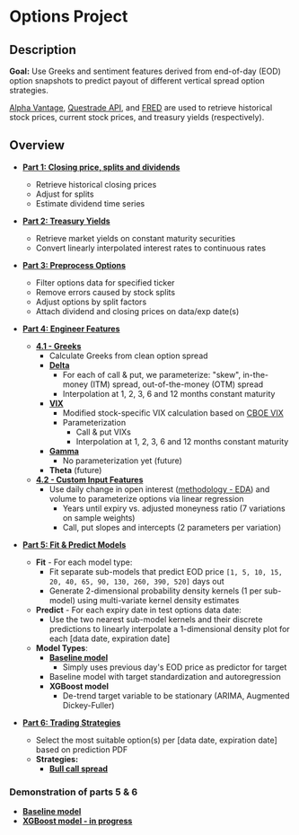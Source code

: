 # Options Project

## Description

**Goal:** Use Greeks and sentiment features derived from end-of-day (EOD) option snapshots to predict payout of
different vertical spread option strategies.

[Alpha Vantage](https://www.alphavantage.co), [Questrade API](https://www.questrade.com/api),
and [FRED](https://fred.stlouisfed.org/categories/115) are used to retrieve historical stock prices, current stock
prices, and treasury yields (respectively).

## Overview

- **[Part 1: Closing price, splits and
  dividends](https://github.com/jacktan1/Options-Project/blob/master/src/P1_adj_close_and_dividends.py)**
    - Retrieve historical closing prices
    - Adjust for splits
    - Estimate dividend time series


- **[Part 2: Treasury Yields](https://github.com/jacktan1/Options-Project/blob/master/src/P2_treasury_yields.py)**
    - Retrieve market yields on constant maturity securities
    - Convert linearly interpolated interest rates to continuous rates


- **[Part 3: Preprocess Options](https://github.com/jacktan1/Options-Project/blob/master/src/P3_preprocess_options.py)**
    - Filter options data for specified ticker
    - Remove errors caused by stock splits
    - Adjust options by split factors
    - Attach dividend and closing prices on data/exp date(s)


- **[Part 4: Engineer Features](https://github.com/jacktan1/Options-Project/blob/master/src/P4_model_features.py)**
    - **[4.1 - Greeks](https://github.com/jacktan1/Options-Project/tree/master/src/greeks)**
        - Calculate Greeks from clean option spread
        - **[Delta](https://github.com/jacktan1/Options-Project/blob/master/src/greeks/delta.py)**
            - For each of call & put, we parameterize: "skew", in-the-money (ITM) spread, out-of-the-money (OTM) spread
            - Interpolation at 1, 2, 3, 6 and 12 months constant maturity
        - **[VIX](https://github.com/jacktan1/Options-Project/blob/master/src/greeks/vix.py)**
            - Modified stock-specific VIX calculation based
              on [CBOE VIX](https://cdn.cboe.com/resources/vix/vixwhite.pdf#page=4)
            - Parameterization
                - Call & put VIXs
                - Interpolation at 1, 2, 3, 6 and 12 months constant maturity
        - **[Gamma](https://github.com/jacktan1/Options-Project/blob/master/src/greeks/gamma.py)**
            - No parameterization yet (future)
        - **Theta** (future)
    - **[4.2 - Custom Input Features](https://github.com/jacktan1/Options-Project/blob/master/src/custom_features/custom_inputs.py)**
        - Use daily change in open
          interest ([methodology - EDA](https://github.com/jacktan1/Options-Project/blob/master/EDA/EDA_1.ipynb)) and
          volume to parameterize options via linear regression
            - Years until expiry vs. adjusted moneyness ratio (7 variations on sample weights)
            - Call, put slopes and intercepts (2 parameters per variation)


- **[Part 5: Fit & Predict Models](https://github.com/jacktan1/Options-Project/blob/master/src/models)**
    - **Fit** - For each model type:
        - Fit separate sub-models that predict EOD price `[1, 5, 10, 15, 20, 40, 65, 90, 130, 260, 390, 520]` days out
        - Generate 2-dimensional probability density kernels (1 per sub-model) using multi-variate kernel density
          estimates
    - **Predict** - For each expiry date in test options data date:
        - Use the two nearest sub-model kernels and their discrete predictions to linearly interpolate a 1-dimensional
          density plot for each [data date, expiration date]
    - **Model Types**:
        - **[Baseline model](https://github.com/jacktan1/Options-Project/blob/master/src/models/baseline_model.py)**
            - Simply uses previous day's EOD price as predictor for target
        - Baseline model with target standardization and autoregression
        - **XGBoost model**
            - De-trend target variable to be stationary (ARIMA, Augmented Dickey-Fuller)


- **[Part 6: Trading Strategies](https://github.com/jacktan1/Options-Project/blob/master/src/option_strats)**
  - Select the most suitable option(s) per [data date, expiration date] based on prediction PDF
  - **Strategies:**
    - **[Bull call spread](https://github.com/jacktan1/Options-Project/blob/master/src/option_strats/bull_call_spread.py)**


### Demonstration of parts 5 & 6

- **[Baseline model](https://github.com/jacktan1/Options-Project/blob/master/src/P5-0_baseline_model.ipynb)**
- **[XGBoost model - in progress](https://github.com/jacktan1/Options-Project/blob/master/src/P5-2_xgboost_model.ipynb)**
